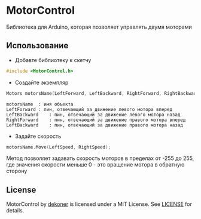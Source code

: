 # MotorControl
Библиотека для Arduino, которая позволяет управлять двумя моторами

## Использование

- Добавте библиотеку к скетчу

~~~c++
#include <MotorControl.h>
~~~

- Создайте экземпляр

~~~c++
Motors motorsName(LeftForward, LeftBackward, RightForward, RightBackward);
~~~
~~~
motorsName	: имя объекта
LeftForward : пин, отвечающий за движение левого мотора вперед
LeftBackward	: пин, отвечающий за движение левого мотора назад
RightForward	: пин, отвечающий за движение правого мотора вперед
LeftBackward	: пин, отвечающий за движение правого мотора назад
~~~    

- Задайте скорость

~~~c++
motorsName.Move(LeftSpeed, RightSpeed);
~~~

Метод позволяет задавать скорость моторов в пределах от -255 до 255, где значения скорости меньше 0 - это вращение мотора в обратную сторону

## License ##

MotorControl by [dekoner](https://github.com/dekoner "dekoner") is licensed under a MIT License.
See [LICENSE](https://github.com/ErickSimoes/Ultrasonic/blob/master/LICENSE) for details.
